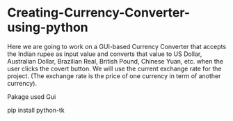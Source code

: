 # Creating-Currency-Converter-using-python
Here we are going to work on a GUI-based Currency Converter that accepts the Indian rupee as input value and converts that value to US Dollar, Australian Dollar, Brazilian Real, British Pound, Chinese Yuan, etc. when the user clicks the covert button. We will use the current exchange rate for the project. (The exchange rate is the price of one currency in term of another currency).

Pakage used  Gui


pip install python-tk 
